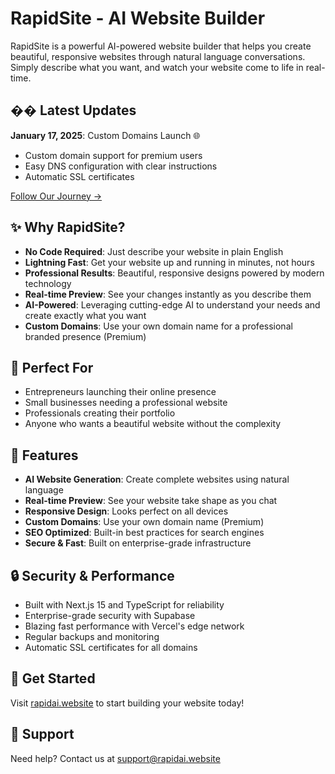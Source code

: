 # RapidSite - AI Website Builder

RapidSite is a powerful AI-powered website builder that helps you create beautiful, responsive websites through natural language conversations. Simply describe what you want, and watch your website come to life in real-time.

## �� Latest Updates

**January 17, 2025**: Custom Domains Launch 🌐

- Custom domain support for premium users
- Easy DNS configuration with clear instructions
- Automatic SSL certificates

[Follow Our Journey →](https://rapidai.website/journey)

## ✨ Why RapidSite?

- **No Code Required**: Just describe your website in plain English
- **Lightning Fast**: Get your website up and running in minutes, not hours
- **Professional Results**: Beautiful, responsive designs powered by modern technology
- **Real-time Preview**: See your changes instantly as you describe them
- **AI-Powered**: Leveraging cutting-edge AI to understand your needs and create exactly what you want
- **Custom Domains**: Use your own domain name for a professional branded presence (Premium)

## 🎯 Perfect For

- Entrepreneurs launching their online presence
- Small businesses needing a professional website
- Professionals creating their portfolio
- Anyone who wants a beautiful website without the complexity

## 💎 Features

- **AI Website Generation**: Create complete websites using natural language
- **Real-time Preview**: See your website take shape as you chat
- **Responsive Design**: Looks perfect on all devices
- **Custom Domains**: Use your own domain name (Premium)
- **SEO Optimized**: Built-in best practices for search engines
- **Secure & Fast**: Built on enterprise-grade infrastructure

## 🔒 Security & Performance

- Built with Next.js 15 and TypeScript for reliability
- Enterprise-grade security with Supabase
- Blazing fast performance with Vercel's edge network
- Regular backups and monitoring
- Automatic SSL certificates for all domains

## 🌟 Get Started

Visit [rapidai.website](https://rapidai.website) to start building your website today!

## 📧 Support

Need help? Contact us at support@rapidai.website

